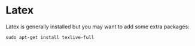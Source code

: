 Latex
=====

Latex is generally installed but you may want to add some extra packages:

    sudo apt-get install texlive-full



    
